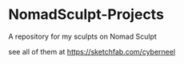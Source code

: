 # NomadSculpt-Projects
A repository for my sculpts on Nomad Sculpt

see all of them at
https://sketchfab.com/cyberneel